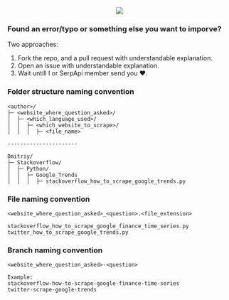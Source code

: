 <p align="center">
  <img src="https://user-images.githubusercontent.com/78694043/162031042-8720f7d9-c3f2-4081-8358-976255e80fd2.png" />
</p>

### Found an error/typo or something else you want to imporve?

Two approaches:
1. Fork the repo, and a pull request with understandable explanation.
2. Open an issue with understandable explanation.
3. Wait untill I or SerpApi member send you ❤️.

### Folder structure naming convention

```lang-none
<author>/
├─ <website_where_question_asked>/
│  ├─ <which_language_used>/
│  │  ├─ <which_website_to_scrape>/
│  │  │  ├─ <file_name>

----------------------

Dmitriy/
├─ Stackoverflow/
│  ├─ Python/
│  │  ├─ Google_Trends
│  │  │  ├─ stackoverflow_how_to_scrape_google_trends.py
```

### File naming convention

```lang-none
<website_where_question_asked>_<question>.<file_extension> 

stackoverflow_how_to_scrape_google_finance_time_series.py
twitter_how_to_scrape_google_trends.py
```

### Branch naming convention

```lang-none
<website_where_question_asked>-<question>

Example:
stackoverflow-how-to-scrape-google-finance-time-series
twitter-scrape-google-trends
```